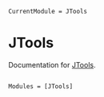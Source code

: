 ```@meta
CurrentModule = JTools
```

# JTools

Documentation for [JTools](https://github.com/FraCpl/JTools.jl).

```@index
```

```@autodocs
Modules = [JTools]
```
